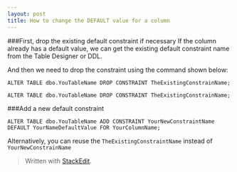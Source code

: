 ```yaml
---
layout: post
title: How to change the DEFAULT value for a column
---
```


###First, drop the existing default constraint if necessary
If the column already has a default value, we can get the existing default constraint name from the Table Designer or DDL.

And then we need to drop the constraint using the command shown below:

```
ALTER TABLE dbo.YouTableName DROP CONSTRAINT TheExistingConstrainName;
```

    ALTER TABLE dbo.YouTableName DROP CONSTRAINT TheExistingConstrainName;

###Add a new default constraint
```
ALTER TABLE dbo.YouTableName ADD CONSTRAINT YourNewConstraintName
DEFAULT YourNameDefaultValue FOR YourColumnName;
```

Alternatively, you can reuse the `TheExistingConstraintName` instead of `YourNewConstrainName`
> Written with [StackEdit](https://stackedit.io/).
